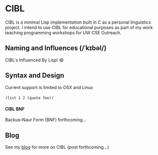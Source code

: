 # CIBL 
CIBL is a minimal Lisp implementation built in C as a personal linguistics
project. I intend to use CIBL for educational purposes as part of my work
teaching programming workshops for UW CSE Outreach. 

## Naming and Influences (/ˈkɪbəl/)
CIBL's Influenced By Lisp! :smile:

## Syntax and Design
Current support is limited to OSX and Linux

####
`` (list 1 2 (quote foo)) ``

#### CIBL BNF
Backus–Naur Form (BNF) forthcoming...

## Blog
See my [blog](https://anican.github.io/blog/) for more on CIBL (post forthcoming...)
